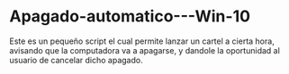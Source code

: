 # Apagado-automatico---Win-10
Este es un pequeño script el cual permite lanzar un cartel a cierta hora, avisando que la computadora va a apagarse, y dandole la oportunidad al usuario de cancelar dicho apagado.
